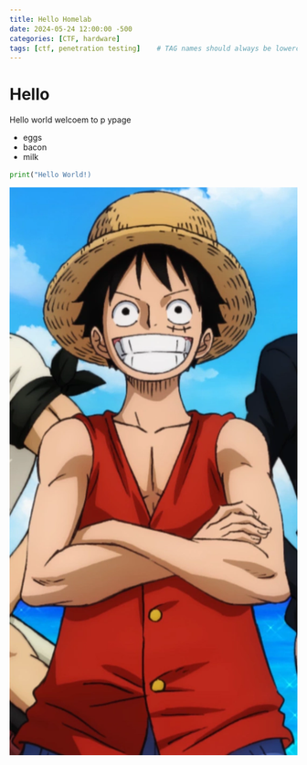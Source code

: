 ```yaml
--- 
title: Hello Homelab
date: 2024-05-24 12:00:00 -500
categories: [CTF, hardware]
tags: [ctf, penetration testing]    # TAG names should always be lowercase
---
```


# Hello

Hello world welcoem to p ypage 

* eggs
* bacon
* milk
```python
print("Hello World!)
```

![alt text](image.png)